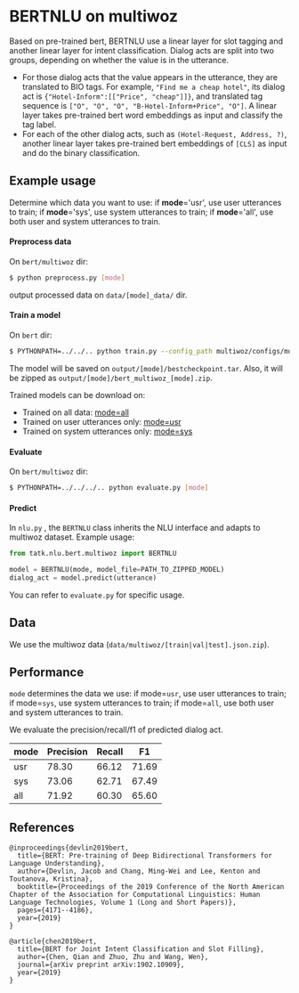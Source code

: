 # BERTNLU on multiwoz

Based on pre-trained bert, BERTNLU use a linear layer for slot tagging and another linear layer for intent classification. Dialog acts are split into two groups, depending on whether the value is in the utterance. 

- For those dialog acts that the value appears in the utterance, they are translated to BIO tags. For example, `"Find me a cheap hotel"`, its dialog act is `{"Hotel-Inform":[["Price", "cheap"]]}`, and translated tag sequence is `["O", "O", "O", "B-Hotel-Inform+Price", "O"]`. A linear layer takes pre-trained bert word embeddings as input and classify the tag label.
- For each of the other dialog acts, such as `(Hotel-Request, Address, ?)`, another linear layer takes pre-trained bert embeddings of `[CLS]` as input and do the binary classification.

## Example usage

Determine which data you want to use: if **mode**='usr', use user utterances to train; if **mode**='sys', use system utterances to train; if **mode**='all', use both user and system utterances to train.

#### Preprocess data

On `bert/multiwoz` dir:

```sh
$ python preprocess.py [mode]
```

output processed data on `data/[mode]_data/` dir.

#### Train a model

On `bert` dir:

```sh
$ PYTHONPATH=../../.. python train.py --config_path multiwoz/configs/multiwoz_[mode].json
```

The model will be saved on `output/[mode]/bestcheckpoint.tar`. Also, it will be zipped as `output/[mode]/bert_multiwoz_[mode].zip`. 

Trained models can be download on: 

- Trained on all data: [mode=all](https://tatk-data.s3-ap-northeast-1.amazonaws.com/bert_multiwoz_all.zip)
- Trained on user utterances only: [mode=usr](https://tatk-data.s3-ap-northeast-1.amazonaws.com/bert_multiwoz_usr.zip)
- Trained on system utterances only: [mode=sys](https://tatk-data.s3-ap-northeast-1.amazonaws.com/bert_multiwoz_usr.zip)

#### Evaluate

On `bert/multiwoz` dir:

```sh
$ PYTHONPATH=../../../.. python evaluate.py [mode]
```

#### Predict

In `nlu.py` , the `BERTNLU` class inherits the NLU interface and adapts to multiwoz dataset. Example usage:

```python
from tatk.nlu.bert.multiwoz import BERTNLU

model = BERTNLU(mode, model_file=PATH_TO_ZIPPED_MODEL)
dialog_act = model.predict(utterance)
```

You can refer to `evaluate.py` for specific usage.

## Data

We use the multiwoz data (`data/multiwoz/[train|val|test].json.zip`).

## Performance

`mode` determines the data we use: if mode=`usr`, use user utterances to train; if mode=`sys`, use system utterances to train; if mode=`all`, use both user and system utterances to train.

We evaluate the precision/recall/f1 of predicted dialog act.

| mode | Precision | Recall | F1    |
| ---- | --------- | ------ | ----- |
| usr  | 78.30     | 66.12  | 71.69 |
| sys  | 73.06     | 62.71  | 67.49 |
| all  | 71.92     | 60.30  | 65.60 |

## References

```
@inproceedings{devlin2019bert,
  title={BERT: Pre-training of Deep Bidirectional Transformers for Language Understanding},
  author={Devlin, Jacob and Chang, Ming-Wei and Lee, Kenton and Toutanova, Kristina},
  booktitle={Proceedings of the 2019 Conference of the North American Chapter of the Association for Computational Linguistics: Human Language Technologies, Volume 1 (Long and Short Papers)},
  pages={4171--4186},
  year={2019}
}

@article{chen2019bert,
  title={BERT for Joint Intent Classification and Slot Filling},
  author={Chen, Qian and Zhuo, Zhu and Wang, Wen},
  journal={arXiv preprint arXiv:1902.10909},
  year={2019}
}
```

